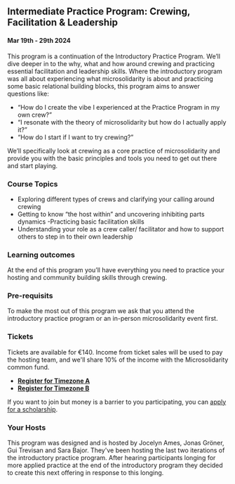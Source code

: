 ## Intermediate Practice Program: Crewing, Facilitation & Leadership
#### Mar 19th - 29th 2024

This program is a continuation of the Introductory Practice Program. We’ll dive deeper in to the why, what and how around crewing and practicing essential facilitation and leadership skills. Where the introductory program was all about experiencing what microsolidarity is about and practicing some basic relational building blocks, this program aims to answer questions like: 
- “How do I create the vibe I experienced at the Practice Program in my own crew?”
- “I resonate with the theory of microsolidarity but how do I actually apply it?”
- “How do I start if I want to try crewing?”

We’ll specifically look at crewing as a core practice of microsolidarity and provide you with the basic principles and tools you need to get out there and start playing. 

### Course Topics
- Exploring different types of crews and clarifying your calling around crewing
- Getting to know “the host within” and uncovering inhibiting parts dynamics
-Practicing basic facilitation skills
- Understanding your role as a crew caller/ facilitator and how to support others to step in to their own leadership

### Learning outcomes
At the end of this program you’ll have everything you need to practice your hosting and community building skills through crewing. 

### Pre-requisits
To make the most out of this program we ask that you attend the introductory practice program or an in-person microsolidarity event first. 

### Tickets

Tickets are available for €140. Income from ticket sales will be used to pay the hosting team, and we'll share 10% of the income with the Microsolidarity common fund.
- **[Register for Timezone A](https://opencollective.com/microsolidarity/events/intermediate-practice-program-timezone-a-2743ecf8)**
- **[Register for Timezone B](https://opencollective.com/microsolidarity/events/intermediate-practice-program-timezone-b-461e9add)**

If you want to join but money is a barrier to you participating, you can [apply for a scholarship](https://forms.gle/kSzWTDJCvxMYiTJf8).

### Your Hosts
This program was designed and is hosted by Jocelyn Ames, Jonas Gröner, Gui Trevisan and Sara Bajor. They've been hosting the last two iterations of the introductory practice program. After hearing participants longing for more applied practice at the end of the introductory program they decided to create this next offering in response to this longing.
